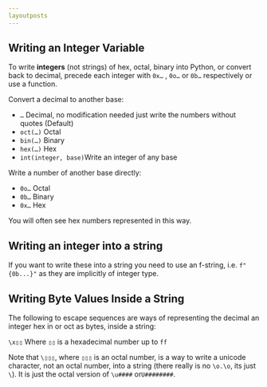 ```yaml
---
layoutposts
---
```


## Writing an Integer Variable

To write **integers** (not strings) of hex, octal, binary  into Python, or convert back to decimal, precede each integer with  `0x…` , `0o…` or `0b…` respectively or use a function.

Convert a decimal to another base:

- `…` Decimal, no modification needed just write the numbers without quotes (Default)
- `oct(…)` Octal
- `bin(…)` Binary
- `hex(…)` Hex
- `int(integer, base)`Write an integer of any base

Write a number of another base directly:

- `0o…` Octal
- `0b…` Binary
- `0x…` Hex

You will often see hex numbers represented in this way.

## Writing an integer into a string

If you want to write these into a string you need to use an f-string, i.e. `f"{0b...}"` as they are implicitly of integer type.

## Writing Byte Values Inside a String

The following to escape sequences are ways of representing the decimal an integer hex in or oct as bytes, inside  a string:

`\x▯▯` Where `▯▯` is a hexadecimal number up to `ff`

Note that `\▯▯▯`, where `▯▯▯` is an octal number, is a way to write a unicode character, not an octal number, into a string (there really is no `\o.\o`, its just `\`). It is just the octal version of `\u####` or`U########`.
